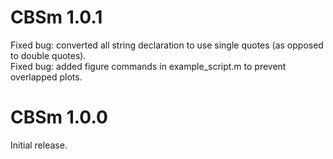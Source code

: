 # CBSm 1.0.1

Fixed bug: converted all string declaration to use single quotes (as opposed to double quotes).  
Fixed bug: added figure commands in example_script.m to prevent overlapped plots.  

# CBSm 1.0.0

Initial release.